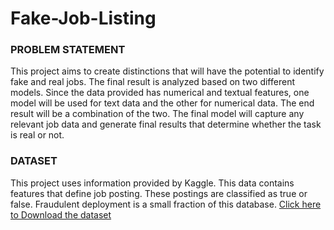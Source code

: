 # Fake-Job-Listing

### PROBLEM STATEMENT
This project aims to create distinctions that will have the potential to identify fake and real jobs. The final result is analyzed based on two different models. Since the data provided has numerical and textual features, one model will be used for text data and the other for numerical data. The end result will be a combination of the two. The final model will capture any relevant job data and generate final results that determine whether the task is real or not.

### DATASET

This project uses information provided by Kaggle. This data contains features that define job posting. These postings are classified as true or false. Fraudulent deployment is a small fraction of this database.
[Click here to Download the dataset](https://www.kaggle.com/shivamb/real-or-fake-fake-jobposting-prediction)

